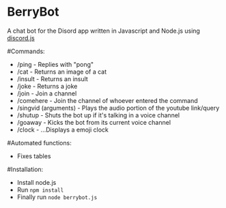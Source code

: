 ﻿# BerryBot
A chat bot for the Disord app written in Javascript and Node.js using <a href="https://github.com/hydrabolt/discord.js/">discord.js</a>

#Commands:
- /ping - Replies with "pong"
- /cat - Returns an image of a cat
- /insult - Returns an insult
- /joke - Returns a joke
- /join - Join a channel
- /comehere - Join the channel of whoever entered the command
- /singvid (arguments) - Plays the audio portion of the youtube link/query
- /shutup - Shuts the bot up if it's talking in a voice channel
- /goaway - Kicks the bot from its current voice channel
- /clock - ...Displays a emoji clock

#Automated functions:
- Fixes tables

#Installation: 
- Install node.js
- Run `npm install`
- Finally run `node berrybot.js`